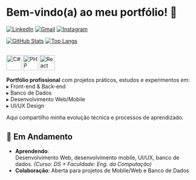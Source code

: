 # Bem-vindo(a) ao meu portfólio! 🐸

[![LinkedIn](https://img.shields.io/badge/LinkedIn-0077B5?style=for-the-badge&logo=linkedin&logoColor=white)](https://www.linkedin.com/in/carolina-nagibe-768937312/)
[![Gmail](https://img.shields.io/badge/Gmail-D14836?style=for-the-badge&logo=gmail&logoColor=white)](mailto:nagicah5@gmail.com)
[![Instagram](https://img.shields.io/badge/Instagram-E4405F?style=for-the-badge&logo=instagram&logoColor=white)](https://www.instagram.com/cah_nagi/)

[![GitHub Stats](https://github-readme-stats.vercel.app/api?username=CaellyDev&show_icons=true&theme=dracula)](https://github.com/CaellyDev) [![Top Langs](https://github-readme-stats.vercel.app/api/top-langs/?username=CaellyDev&layout=compact&theme=dracula)](https://github.com/CaellyDev)

## 

<img src="https://cdn.jsdelivr.net/gh/devicons/devicon/icons/csharp/csharp-original.svg" width="40" title="C#"/> <img src="https://cdn.jsdelivr.net/gh/devicons/devicon/icons/php/php-original.svg" width="40" title="PHP"/> <img src="https://cdn.jsdelivr.net/gh/devicons/devicon/icons/react/react-original-wordmark.svg" width="40" title="React Native"/>

**Portfólio profissional** com projetos práticos, estudos e experimentos em:  
▸ Front-end & Back-end  
▸ Banco de Dados  
▸ Desenvolvimento Web/Mobile  
▸ UI/UX Design  

Aqui compartilho minha evolução técnica e processos de aprendizado.  

## 🥯 Em Andamento  
- **Aprendendo**:  
Desenvolvimento Web, desenvolvimento mobile, UI/UX, banco de dados. 
  *(Curso: DS + Faculdade: Eng. da Computação)*  
- **Colaboração**: Aberta para projetos de Mobile/Web e Banco de Dados  
